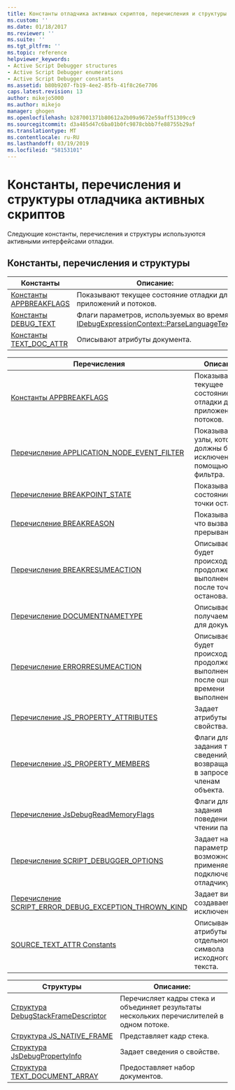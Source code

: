 ```yaml
---
title: Константы отладчика активных скриптов, перечисления и структуры | Документация Майкрософт
ms.custom: ''
ms.date: 01/18/2017
ms.reviewer: ''
ms.suite: ''
ms.tgt_pltfrm: ''
ms.topic: reference
helpviewer_keywords:
- Active Script Debugger structures
- Active Script Debugger enumerations
- Active Script Debugger constants
ms.assetid: b80b9207-fb19-4ee2-85fb-41f8c26e7706
caps.latest.revision: 13
author: mikejo5000
ms.author: mikejo
manager: ghogen
ms.openlocfilehash: b287001371b80612a2b09a9672e59aff51309cc9
ms.sourcegitcommit: d3a485d47c6ba01b0fc9878cbbb7fe88755b29af
ms.translationtype: MT
ms.contentlocale: ru-RU
ms.lasthandoff: 03/19/2019
ms.locfileid: "58153101"
---
```

# <a name="active-script-debugger-constants-enumerations-and-structures"></a>Константы, перечисления и структуры отладчика активных скриптов
Следующие константы, перечисления и структуры используются активными интерфейсами отладки.  
  
## <a name="constants-enumerations-and-structures"></a>Константы, перечисления и структуры  
  
|Константы|Описание:|  
|---------------|-----------------|  
|[Константы APPBREAKFLAGS](../../winscript/reference/appbreakflags-enumeration.md)|Показывают текущее состояние отладки для приложений и потоков.|  
|[Константы DEBUG_TEXT](../../winscript/reference/debug-text-constants.md)|Флаги параметров, используемых во время [IDebugExpressionContext::ParseLanguageText](../../winscript/reference/idebugexpressioncontext-parselanguagetext.md).|  
|[Константы TEXT_DOC_ATTR](../../winscript/reference/text-doc-attr-constants.md)|Описывают атрибуты документа.|  
  
|Перечисления|Описание:|  
|------------------|-----------------|  
|[Константы APPBREAKFLAGS](../../winscript/reference/appbreakflags-enumeration.md)|Показывают текущее состояние отладки для приложений и потоков.|  
|[Перечисление APPLICATION_NODE_EVENT_FILTER](../../winscript/reference/application-node-event-filter-enumeration.md)|Показывает узлы, которые должны быть исключены с помощью фильтра.|  
|[Перечисление BREAKPOINT_STATE](../../winscript/reference/breakpoint-state-enumeration.md)|Показывает состояние точки останова.|  
|[Перечисление BREAKREASON](../../winscript/reference/breakreason-enumeration.md)|Показывает, что вызвало прерывание.|  
|[Перечисление BREAKRESUMEACTION](../../winscript/reference/breakresumeaction-enumeration.md)|Описывает, как будет происходить продолжение выполнения после точки останова.|  
|[Перечисление DOCUMENTNAMETYPE](../../winscript/reference/documentnametype-enumeration.md)|Описывает тип, получаемый для документа.|  
|[Перечисление ERRORRESUMEACTION](../../winscript/reference/errorresumeaction-enumeration.md)|Описывает, как будет происходить продолжение выполнения после ошибки времени выполнения.|  
|[Перечисление JS_PROPERTY_ATTRIBUTES](../../winscript/reference/js-property-attributes-enumeration.md)|Задает атрибуты свойства.|  
|[Перечисление JS_PROPERTY_MEMBERS](../../winscript/reference/js-property-members-enumeration.md)|Флаги для задания типа сведений, возвращаемых в запросе к членам объекта.|  
|[Перечисление JsDebugReadMemoryFlags](../../winscript/reference/jsdebugreadmemoryflags-enumeration.md)|Флаги для задания поведения при чтении памяти.|  
|[Перечисление SCRIPT_DEBUGGER_OPTIONS](../../winscript/reference/script-debugger-options-enumeration.md)|Задает набор параметров или возможностей, применяемых к подключенному отладчику.|  
|[Перечисление SCRIPT_ERROR_DEBUG_EXCEPTION_THROWN_KIND](../../winscript/reference/script-error-debug-exception-thrown-kind-enumeration.md)|Задает вид создаваемого исключения.|  
|[SOURCE_TEXT_ATTR Constants](../../winscript/reference/source-text-attr-enumeration.md)|Описывают атрибуты отдельного символа исходного текста.|  
  
|Структуры|Описание:|  
|----------------|-----------------|  
|[Структура DebugStackFrameDescriptor](../../winscript/reference/debugstackframedescriptor-structure.md)|Перечисляет кадры стека и объединяет результаты нескольких перечислителей в одном потоке.|  
|[Структура JS_NATIVE_FRAME](../../winscript/reference/js-native-frame-structure.md)|Представляет кадр стека.|  
|[Структура JsDebugPropertyInfo](../../winscript/reference/jsdebugpropertyinfo-structure.md)|Задает сведения о свойстве.|  
|[Структура TEXT_DOCUMENT_ARRAY](../../winscript/reference/text-document-array-structure.md)|Предоставляет набор документов.|